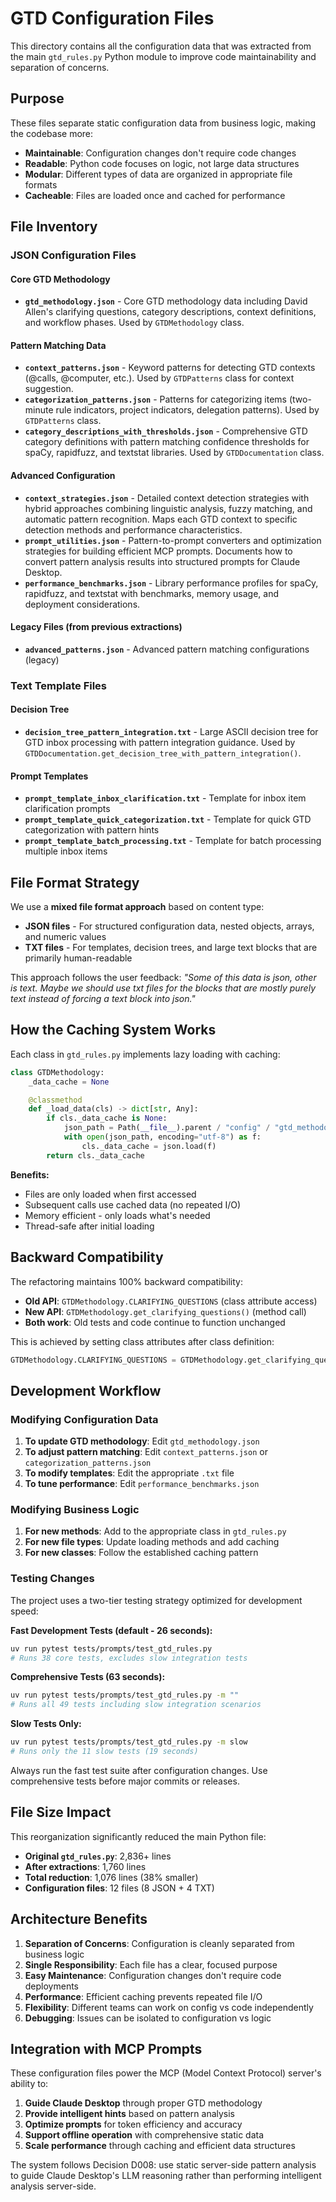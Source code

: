 # GTD Configuration Files

This directory contains all the configuration data that was extracted from the main `gtd_rules.py` Python module to improve code maintainability and separation of concerns.

## Purpose

These files separate static configuration data from business logic, making the codebase more:
- **Maintainable**: Configuration changes don't require code changes
- **Readable**: Python code focuses on logic, not large data structures
- **Modular**: Different types of data are organized in appropriate file formats
- **Cacheable**: Files are loaded once and cached for performance

## File Inventory

### JSON Configuration Files

#### Core GTD Methodology
- **`gtd_methodology.json`** - Core GTD methodology data including David Allen's clarifying questions, category descriptions, context definitions, and workflow phases. Used by `GTDMethodology` class.

#### Pattern Matching Data
- **`context_patterns.json`** - Keyword patterns for detecting GTD contexts (@calls, @computer, etc.). Used by `GTDPatterns` class for context suggestion.
- **`categorization_patterns.json`** - Patterns for categorizing items (two-minute rule indicators, project indicators, delegation patterns). Used by `GTDPatterns` class.
- **`category_descriptions_with_thresholds.json`** - Comprehensive GTD category definitions with pattern matching confidence thresholds for spaCy, rapidfuzz, and textstat libraries. Used by `GTDDocumentation` class.

#### Advanced Configuration
- **`context_strategies.json`** - Detailed context detection strategies with hybrid approaches combining linguistic analysis, fuzzy matching, and automatic pattern recognition. Maps each GTD context to specific detection methods and performance characteristics.
- **`prompt_utilities.json`** - Pattern-to-prompt converters and optimization strategies for building efficient MCP prompts. Documents how to convert pattern analysis results into structured prompts for Claude Desktop.
- **`performance_benchmarks.json`** - Library performance profiles for spaCy, rapidfuzz, and textstat with benchmarks, memory usage, and deployment considerations.

#### Legacy Files (from previous extractions)
- **`advanced_patterns.json`** - Advanced pattern matching configurations (legacy)

### Text Template Files

#### Decision Tree
- **`decision_tree_pattern_integration.txt`** - Large ASCII decision tree for GTD inbox processing with pattern integration guidance. Used by `GTDDocumentation.get_decision_tree_with_pattern_integration()`.

#### Prompt Templates
- **`prompt_template_inbox_clarification.txt`** - Template for inbox item clarification prompts
- **`prompt_template_quick_categorization.txt`** - Template for quick GTD categorization with pattern hints
- **`prompt_template_batch_processing.txt`** - Template for batch processing multiple inbox items

## File Format Strategy

We use a **mixed file format approach** based on content type:

- **JSON files** - For structured configuration data, nested objects, arrays, and numeric values
- **TXT files** - For templates, decision trees, and large text blocks that are primarily human-readable

This approach follows the user feedback: *"Some of this data is json, other is text. Maybe we should use txt files for the blocks that are mostly purely text instead of forcing a text block into json."*

## How the Caching System Works

Each class in `gtd_rules.py` implements lazy loading with caching:

```python
class GTDMethodology:
    _data_cache = None

    @classmethod
    def _load_data(cls) -> dict[str, Any]:
        if cls._data_cache is None:
            json_path = Path(__file__).parent / "config" / "gtd_methodology.json"
            with open(json_path, encoding="utf-8") as f:
                cls._data_cache = json.load(f)
        return cls._data_cache
```

**Benefits:**
- Files are only loaded when first accessed
- Subsequent calls use cached data (no repeated I/O)
- Memory efficient - only loads what's needed
- Thread-safe after initial loading

## Backward Compatibility

The refactoring maintains 100% backward compatibility:

- **Old API**: `GTDMethodology.CLARIFYING_QUESTIONS` (class attribute access)
- **New API**: `GTDMethodology.get_clarifying_questions()` (method call)
- **Both work**: Old tests and code continue to function unchanged

This is achieved by setting class attributes after class definition:
```python
GTDMethodology.CLARIFYING_QUESTIONS = GTDMethodology.get_clarifying_questions()
```

## Development Workflow

### Modifying Configuration Data

1. **To update GTD methodology**: Edit `gtd_methodology.json`
2. **To adjust pattern matching**: Edit `context_patterns.json` or `categorization_patterns.json`
3. **To modify templates**: Edit the appropriate `.txt` file
4. **To tune performance**: Edit `performance_benchmarks.json`

### Modifying Business Logic

1. **For new methods**: Add to the appropriate class in `gtd_rules.py`
2. **For new file types**: Update loading methods and add caching
3. **For new classes**: Follow the established caching pattern

### Testing Changes

The project uses a two-tier testing strategy optimized for development speed:

**Fast Development Tests (default - 26 seconds):**
```bash
uv run pytest tests/prompts/test_gtd_rules.py
# Runs 38 core tests, excludes slow integration tests
```

**Comprehensive Tests (63 seconds):**
```bash
uv run pytest tests/prompts/test_gtd_rules.py -m ""
# Runs all 49 tests including slow integration scenarios
```

**Slow Tests Only:**
```bash
uv run pytest tests/prompts/test_gtd_rules.py -m slow
# Runs only the 11 slow tests (19 seconds)
```

Always run the fast test suite after configuration changes. Use comprehensive tests before major commits or releases.

## File Size Impact

This reorganization significantly reduced the main Python file:

- **Original `gtd_rules.py`**: 2,836+ lines
- **After extractions**: 1,760 lines
- **Total reduction**: 1,076 lines (38% smaller)
- **Configuration files**: 12 files (8 JSON + 4 TXT)

## Architecture Benefits

1. **Separation of Concerns**: Configuration is cleanly separated from business logic
2. **Single Responsibility**: Each file has a clear, focused purpose
3. **Easy Maintenance**: Configuration changes don't require code deployments
4. **Performance**: Efficient caching prevents repeated file I/O
5. **Flexibility**: Different teams can work on config vs code independently
6. **Debugging**: Issues can be isolated to configuration vs logic

## Integration with MCP Prompts

These configuration files power the MCP (Model Context Protocol) server's ability to:

1. **Guide Claude Desktop** through proper GTD methodology
2. **Provide intelligent hints** based on pattern analysis
3. **Optimize prompts** for token efficiency and accuracy
4. **Support offline operation** with comprehensive static data
5. **Scale performance** through caching and efficient data structures

The system follows Decision D008: use static server-side pattern analysis to guide Claude Desktop's LLM reasoning rather than performing intelligent analysis server-side.
